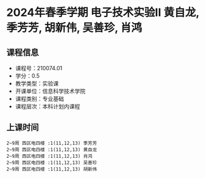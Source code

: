 # 2024年春季学期 电子技术实验II 黄自龙, 季芳芳, 胡新伟, 吴善珍, 肖鸿






## 课程信息

- 课程号：210074.01
- 学分：0.5
- 教学类型：实验课
- 开课单位：信息科学技术学院
- 课程类别：专业基础
- 课程层次：本科计划内课程

## 上课时间

```
2~9周 西区电四楼 :1(11,12,13) 季芳芳
2~9周 西区电四楼 :1(11,12,13) 黄自龙
2~9周 西区电四楼 :1(11,12,13) 肖鸿
2~9周 西区电四楼 :1(11,12,13) 吴善珍
2~9周 西区电四楼 :1(11,12,13) 胡新伟
```

